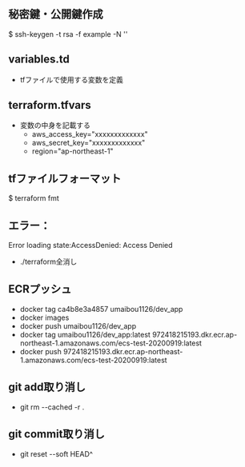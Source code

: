 ## 秘密鍵・公開鍵作成
$ ssh-keygen -t rsa -f example -N ''

## variables.td
  - tfファイルで使用する変数を定義

## terraform.tfvars
  - 変数の中身を記載する
    - aws_access_key="xxxxxxxxxxxxx"
    - aws_secret_key="xxxxxxxxxxxxx"
    - region="ap-northeast-1"

## tfファイルフォーマット
$ terraform fmt

## エラー：
Error loading state:AccessDenied: Access Denied
  - ./terraform全消し

## ECRプッシュ
  - docker tag ca4b8e3a4857 umaibou1126/dev_app
  - docker images
  - docker push umaibou1126/dev_app
  - docker tag umaibou1126/dev_app:latest 972418215193.dkr.ecr.ap-northeast-1.amazonaws.com/ecs-test-20200919:latest
  - docker push 972418215193.dkr.ecr.ap-northeast-1.amazonaws.com/ecs-test-20200919:latest

## git add取り消し
  - git rm --cached -r .

## git commit取り消し
  - git reset --soft HEAD^

